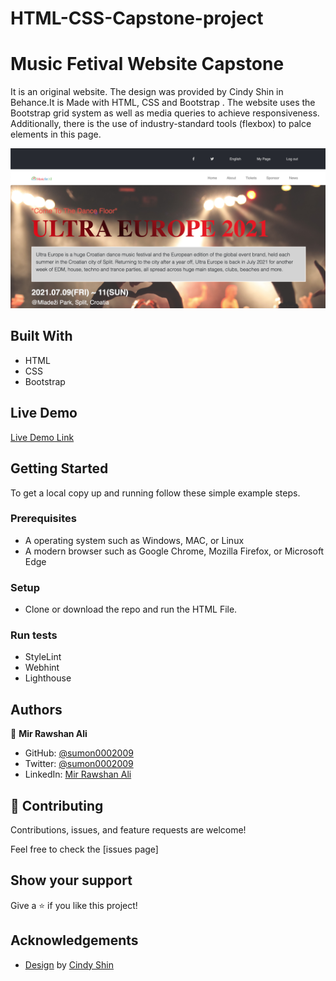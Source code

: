 # HTML-CSS-Capstone-project


# Music Fetival Website Capstone

It is an original website. The design was provided by  Cindy Shin in Behance.It is Made with HTML, CSS and Bootstrap . The website uses the Bootstrap grid system as well as media queries to achieve responsiveness. Additionally, there is the use of industry-standard tools (flexbox) to palce elements in this page.



![screenshot](./images/screenshot_desktop.png)
            


## Built With

- HTML
- CSS
- Bootstrap

## Live Demo

[Live Demo Link](https://rawcdn.githack.com/sumon0002001/HTML-CSS-Capstone-project/9d1f0cddabaa2334a225ea82067fc1d6b436bb03/index.html)


## Getting Started

To get a local copy up and running follow these simple example steps.

### Prerequisites

- A operating system such as Windows, MAC, or Linux
- A modern browser such as Google Chrome, Mozilla Firefox, or Microsoft Edge

### Setup
- Clone or download the repo and run the HTML File.

### Run tests
- StyleLint
- Webhint
- Lighthouse


## Authors

👤 **Mir Rawshan Ali**

- GitHub: [@sumon0002009](https://github.com/sumon0002001)
- Twitter: [@sumon0002009](https://twitter.com/Sumon0002009)
- LinkedIn: [Mir Rawshan Ali](https://www.linkedin.com/in/mir-rawshan-ali-27b6a5198/)

## 🤝 Contributing

Contributions, issues, and feature requests are welcome!

Feel free to check the [issues page]

## Show your support

Give a ⭐️ if you like this project!

## Acknowledgements

- [Design](https://www.behance.net/gallery/29845175/CC-Global-Summit-2015) by [Cindy Shin](https://www.behance.net/adagio07)
